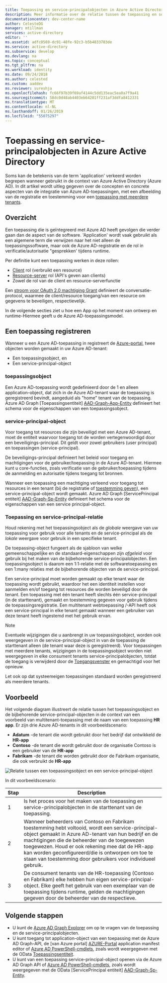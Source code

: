 ```yaml
---
title: Toepassing en service-principalobjecten in Azure Active Directory
description: Meer informatie over de relatie tussen de toepassing en service-principalobjecten in Azure Active Directory.
documentationcenter: dev-center-name
author: CelesteDG
manager: mtillman
services: active-directory
editor: ''
ms.assetid: adfc0569-dc91-48fe-92c3-b5b4833703de
ms.service: active-directory
ms.subservice: develop
ms.devlang: na
ms.topic: conceptual
ms.tgt_pltfrm: na
ms.workload: identity
ms.date: 09/24/2018
ms.author: celested
ms.custom: aaddev
ms.reviewer: sureshja
ms.openlocfilehash: fc66f97b39f69af4144c5dd135eac5ea0a7f9a41
ms.sourcegitcommit: 58dc0d48ab4403eb64201ff231af3ddfa8412331
ms.translationtype: MT
ms.contentlocale: nl-NL
ms.lasthandoff: 01/26/2019
ms.locfileid: "55075297"
---
```

# <a name="application-and-service-principal-objects-in-azure-active-directory"></a>Toepassing en service-principalobjecten in Azure Active Directory

Soms kan de betekenis van de term 'application' verkeerd worden begrepen wanneer gebruikt in de context van Azure Active Directory (Azure AD). In dit artikel wordt uitleg gegeven over de concepten en concrete aspecten van de integratie van Azure AD-toepassingen, met een afbeelding van de registratie en toestemming voor een [toepassing met meerdere tenants](developer-glossary.md#multi-tenant-application).

## <a name="overview"></a>Overzicht

Een toepassing die is geïntegreerd met Azure AD heeft gevolgen die verder gaan dan de aspect van de software. 'Application' wordt vaak gebruikt als een algemene term die verwijzen naar het niet alleen de toepassingssoftware, maar ook de Azure AD-registratie en de rol in verificatie/autorisatie "gesprekken' tijdens runtime.

Per definitie kunt een toepassing werken in deze rollen:

- [Client](developer-glossary.md#client-application) rol (verbruikt een resource)
- [Resource-server](developer-glossary.md#resource-server) rol (API's geven aan clients)
- Zowel de rol van de client en resource-serverfunctie

Een [stroom voor OAuth 2.0 machtiging Grant](developer-glossary.md#authorization-grant) definieert de conversatie-protocol, waarmee de client/resource toegang/van een resource om gegevens te beveiligen, respectievelijk.

In de volgende secties ziet u hoe een App op het moment van ontwerp en runtime-Hiermee geeft u de Azure AD-toepassingsmodel.

## <a name="application-registration"></a>Een toepassing registreren

Wanneer u een Azure AD-toepassing in registreert de [Azure-portal][AZURE-Portal], twee objecten worden gemaakt in uw Azure AD-tenant:

- Een toepassingsobject, en
- Een service-principal-object

### <a name="application-object"></a>toepassingsobject

Een Azure AD-toepassing wordt gedefinieerd door de 1 en alleen application-object, dat zich in de Azure AD-tenant waar de toepassing is geregistreerd bevindt, aangeduid als "home" tenant van de toepassing. Azure AD Graph [Toepassingsentiteit] [ AAD-Graph-App-Entity] definieert het schema voor de eigenschappen van een toepassingsobject.

### <a name="service-principal-object"></a>service-principal-object

Voor toegang tot resources die zijn beveiligd met een Azure AD-tenant, moet de entiteit waarvoor toegang tot de worden vertegenwoordigd door een beveiligings-principal. Dit geldt voor zowel gebruikers (user principal) en toepassingen (service-principal).

De beveiligings-principal definieert het beleid voor toegang en machtigingen voor de gebruiker/toepassing in de Azure AD-tenant. Hiermee kunt u core-functies, zoals verificatie van de gebruiker/toepassing tijdens de aanmelding en autorisatie tijdens toegang tot bronnen.

Wanneer een toepassing een machtiging verleend voor toegang tot resources in een tenant (bij de registratie of [toestemming geven](developer-glossary.md#consent)), een service-principal-object wordt gemaakt. Azure AD Graph [ServicePrincipal entiteit] [ AAD-Graph-Sp-Entity] definieert het schema voor de eigenschappen van een service principal-object.

### <a name="application-and-service-principal-relationship"></a>Toepassing en service-principal-relatie

Houd rekening met het toepassingsobject als de *globale* weergave van uw toepassing voor gebruik voor alle tenants en de service-principal als de *lokale* weergave voor gebruik in een specifieke tenant.

De toepassing-object fungeert als de sjabloon van welke gemeenschappelijke en de standaard-eigenschappen zijn *afgeleid* voor gebruik bij het maken van de bijbehorende service-principalobjecten. Een toepassingsobject is daarom een 1:1-relatie met de softwaretoepassing en een 1:many relaties met de bijbehorende objecten van de service-principal.

Een service-principal moet worden gemaakt op elke tenant waar de toepassing wordt gebruikt, waardoor het een identiteit instellen voor aanmelden en/of toegang tot resources die worden beveiligd door de tenant. Een toepassing met één tenant heeft slechts één service-principal (in de starttenant), gemaakt en toestemming gegeven voor gebruik tijdens de toepassingsregistratie. Een multitenant webtoepassing /-API heeft ook een service-principal in elke tenant gemaakt wanneer een gebruiker van deze tenant heeft ingestemd met het gebruik ervan. 

> [!NOTE]
> Eventuele wijzigingen die u aanbrengt in uw toepassingsobject, worden ook weergegeven in de service-principal-object in van de toepassing de starttenant alleen (de tenant waar deze is geregistreerd). Voor toepassingen met meerdere tenants, wijzigingen in de toepassingsobject worden niet weergegeven in elke consument tenants service-principalobjecten, totdat de toegang is verwijderd door de [Toegangsvenster](https://myapps.microsoft.com) en gemachtigd voor het opnieuw.
>
> Let ook op dat systeemeigen toepassingen standaard worden geregistreerd als meerdere tenants.

## <a name="example"></a>Voorbeeld

Het volgende diagram illustreert de relatie tussen het toepassingsobject en de bijbehorende service-principal-objecten in de context van een voorbeeld van multitenant-toepassing met de naam van een toepassing **HR app**. Er zijn drie Azure AD-tenants in dit voorbeeldscenario:

- **Adatum** -de tenant die wordt gebruikt door het bedrijf dat ontwikkeld de **HR-app**
- **Contoso** -de tenant die wordt gebruikt door de organisatie Contoso is een gebruiker van de **HR-app**
- **Fabrikam** -de tenant die worden gebruikt door de Fabrikam organisatie, die ook verbruikt de **HR-app**

![Relatie tussen een toepassingsobject en een service-principal-object](./media/app-objects-and-service-principals/application-objects-relationship.png)

In dit voorbeeldscenario:

| Stap | Description |
|------|-------------|
| 1    | Is het proces voor het maken van de toepassing en service-principalobjecten in de starttenant van de toepassing. |
| 2    | Wanneer beheerders van Contoso en Fabrikam toestemming hebt voltooid, wordt een service-principal-object gemaakt in Azure AD-tenant van hun bedrijf en de machtigingen die de beheerder van de toegewezen toegewezen. Houd er ook rekening mee dat de HR-app kan worden geconfigureerd/die is ontworpen om toe te staan van toestemming door gebruikers voor individueel gebruik. |
| 3    | De consument tenants van de HR-toepassing (Contoso en Fabrikam) elke hebben hun eigen service-principal-object. Elke geeft het gebruik van een exemplaar van de toepassing tijdens runtime, gelden de machtigingen gegeven door de beheerder van de respectieve. |

## <a name="next-steps"></a>Volgende stappen

- U kunt de [Azure AD Graph Explorer](https://graphexplorer.azurewebsites.net/) om op te vragen van de toepassing en de service-principalobjecten.
- U kunt toegang tot application-object van een toepassing met de Azure AD Graph-API, de [van Azure portal] [ AZURE-Portal] application manifest editor of [Azure AD PowerShell-cmdlets](https://docs.microsoft.com/powershell/azure/overview?view=azureadps-2.0), zoals wordt weergegeven met de OData [Toepassingsentiteit][AAD-Graph-App-Entity].
- U kunt van een toepassing service-principal-object openen via de Azure AD Graph API of [Azure AD PowerShell-cmdlets](https://docs.microsoft.com/powershell/azure/overview?view=azureadps-2.0), zoals wordt weergegeven met de OData [ServicePrincipal entiteit] [ AAD-Graph-Sp-Entity].

<!--Image references-->

<!--Reference style links -->
[AAD-Graph-App-Entity]: https://msdn.microsoft.com/Library/Azure/Ad/Graph/api/entity-and-complex-type-reference#application-entity
[AAD-Graph-Sp-Entity]: https://msdn.microsoft.com/Library/Azure/Ad/Graph/api/entity-and-complex-type-reference#serviceprincipal-entity
[AZURE-Portal]: https://portal.azure.com
